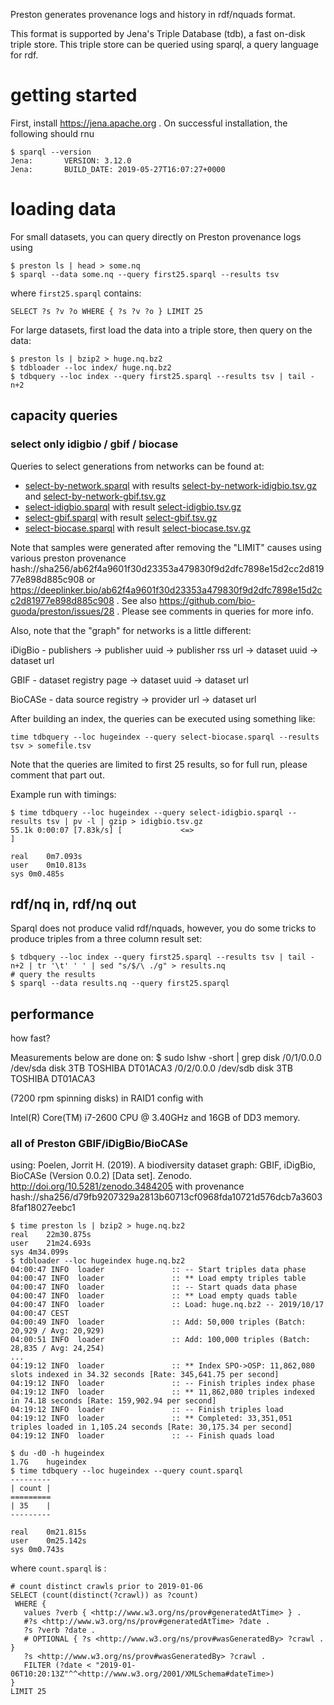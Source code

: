 Preston generates provenance logs and history in rdf/nquads format.

This format is supported by Jena's Triple Database (tdb), a fast on-disk triple store. This triple store can be queried using sparql, a query language for rdf.

# getting started
First, install https://jena.apache.org .
On successful installation, the following should rnu

```shell
$ sparql --version
Jena:       VERSION: 3.12.0
Jena:       BUILD_DATE: 2019-05-27T16:07:27+0000
```

# loading data

For small datasets, you can query directly on Preston provenance logs using

```shell
$ preston ls | head > some.nq
$ sparql --data some.nq --query first25.sparql --results tsv
```

where ```first25.sparql``` contains:

```sparql
SELECT ?s ?v ?o WHERE { ?s ?v ?o } LIMIT 25
```

For large datasets, first load the data into a triple store, then query on the data:

```shell 
$ preston ls | bzip2 > huge.nq.bz2
$ tdbloader --loc index/ huge.nq.bz2
$ tdbquery --loc index --query first25.sparql --results tsv | tail -n+2
```

## capacity queries

### select only idigbio / gbif / biocase

Queries to select generations from networks can be found at:

 * [select-by-network.sparql](./select-by-network.sparql) with results [select-by-network-idigbio.tsv.gz](./select-by-network-idigbio.tsv.gz) and [select-by-network-gbif.tsv.gz](./select-by-network-gbif.tsv.gz)
 * [select-idigbio.sparql](./select-idigbio.sparql) with result [select-idigbio.tsv.gz](./select-idigbio.tsv.gz)
 * [select-gbif.sparql](./select-gbif.sparql) with result [select-gbif.tsv.gz](./select-gbif.tsv.gz)
 * [select-biocase.sparql](./select-biocase.sparql) with result [select-biocase.tsv.gz](./select-biocase.tsv.gz)

Note that samples were generated after removing the "LIMIT" causes using various preston provenance hash://sha256/ab62f4a9601f30d23353a479830f9d2dfc7898e15d2cc2d81977e898d885c908 or https://deeplinker.bio/ab62f4a9601f30d23353a479830f9d2dfc7898e15d2cc2d81977e898d885c908 . See also https://github.com/bio-guoda/preston/issues/28 . Please see comments in queries for more info. 

Also, note that the "graph" for networks is a little different:

iDigBio - publishers -> publisher uuid -> publisher rss url -> dataset uuid -> dataset url

GBIF - dataset registry page -> dataset uuid -> dataset url

BioCASe - data source registry -> provider url -> dataset url

After building an index, the queries can be executed using something like:

```time tdbquery --loc hugeindex --query select-biocase.sparql --results tsv > somefile.tsv```

Note that the queries are limited to first 25 results, so for full run, please comment that part out.

Example run with timings:

```
$ time tdbquery --loc hugeindex --query select-idigbio.sparql --results tsv | pv -l | gzip > idigbio.tsv.gz
55.1k 0:00:07 [7.83k/s] [             <=>                                                                                     ]

real	0m7.093s
user	0m10.813s
sys	0m0.485s
```


## rdf/nq in, rdf/nq out

Sparql does not produce valid rdf/nquads, however, you do some tricks to produce triples from a three column result set:

```shell
$ tdbquery --loc index --query first25.sparql --results tsv | tail -n+2 | tr '\t' ' ' | sed "s/$/\ ./g" > results.nq
# query the results
$ sparql --data results.nq --query first25.sparql 
```

## performance 

how fast?

Measurements below are done on:
$ sudo lshw -short | grep disk
/0/1/0.0.0       /dev/sda   disk           3TB TOSHIBA DT01ACA3
/0/2/0.0.0       /dev/sdb   disk           3TB TOSHIBA DT01ACA3

(7200 rpm spinning disks) in RAID1 config with 

Intel(R) Core(TM) i7-2600 CPU @ 3.40GHz
and 16GB of DD3 memory.


### all of Preston GBIF/iDigBio/BioCASe

using: Poelen, Jorrit H. (2019). A biodiversity dataset graph: GBIF, iDigBio, BioCASe (Version 0.0.2) [Data set]. Zenodo. http://doi.org/10.5281/zenodo.3484205 with provenance hash://sha256/d79fb9207329a2813b60713cf0968fda10721d576dcb7a36038faf18027eebc1 
```shell
$ time preston ls | bzip2 > huge.nq.bz2
real	22m30.875s
user	21m24.693s
sys	4m34.099s
$ tdbloader --loc hugeindex huge.nq.bz2
04:00:47 INFO  loader               :: -- Start triples data phase
04:00:47 INFO  loader               :: ** Load empty triples table
04:00:47 INFO  loader               :: -- Start quads data phase
04:00:47 INFO  loader               :: ** Load empty quads table
04:00:47 INFO  loader               :: Load: huge.nq.bz2 -- 2019/10/17 04:00:47 CEST
04:00:49 INFO  loader               :: Add: 50,000 triples (Batch: 20,929 / Avg: 20,929)
04:00:51 INFO  loader               :: Add: 100,000 triples (Batch: 28,835 / Avg: 24,254)
...
04:19:12 INFO  loader               :: ** Index SPO->OSP: 11,862,080 slots indexed in 34.32 seconds [Rate: 345,641.75 per second]
04:19:12 INFO  loader               :: -- Finish triples index phase
04:19:12 INFO  loader               :: ** 11,862,080 triples indexed in 74.18 seconds [Rate: 159,902.94 per second]
04:19:12 INFO  loader               :: -- Finish triples load
04:19:12 INFO  loader               :: ** Completed: 33,351,051 triples loaded in 1,105.24 seconds [Rate: 30,175.34 per second]
04:19:12 INFO  loader               :: -- Finish quads load

$ du -d0 -h hugeindex
1.7G	hugeindex
$ time tdbquery --loc hugeindex --query count.sparql
---------
| count |
=========
| 35    |
---------

real	0m21.815s
user	0m25.142s
sys	0m0.743s
```

where ```count.sparql``` is :

```sparql
# count distinct crawls prior to 2019-01-06
SELECT (count(distinct(?crawl)) as ?count)
 WHERE {
   values ?verb { <http://www.w3.org/ns/prov#generatedAtTime> } .
   #?s <http://www.w3.org/ns/prov#generatedAtTime> ?date .
   ?s ?verb ?date .
   # OPTIONAL { ?s <http://www.w3.org/ns/prov#wasGeneratedBy> ?crawl . }
   ?s <http://www.w3.org/ns/prov#wasGeneratedBy> ?crawl . 
   FILTER (?date < "2019-01-06T10:20:13Z"^^<http://www.w3.org/2001/XMLSchema#dateTime>)
}
LIMIT 25
```
